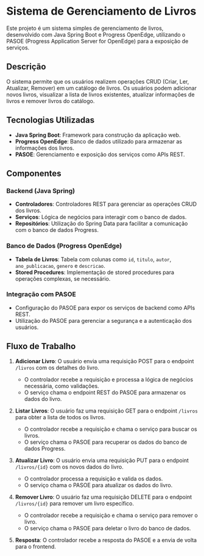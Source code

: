 # Sistema de Gerenciamento de Livros

Este projeto é um sistema simples de gerenciamento de livros, desenvolvido com Java Spring Boot e Progress OpenEdge, utilizando o PASOE (Progress Application Server for OpenEdge) para a exposição de serviços.

## Descrição

O sistema permite que os usuários realizem operações CRUD (Criar, Ler, Atualizar, Remover) em um catálogo de livros. Os usuários podem adicionar novos livros, visualizar a lista de livros existentes, atualizar informações de livros e remover livros do catálogo.

## Tecnologias Utilizadas

- **Java Spring Boot**: Framework para construção da aplicação web.
- **Progress OpenEdge**: Banco de dados utilizado para armazenar as informações dos livros.
- **PASOE**: Gerenciamento e exposição dos serviços como APIs REST.

## Componentes

### Backend (Java Spring)

- **Controladores**: Controladores REST para gerenciar as operações CRUD dos livros.
- **Serviços**: Lógica de negócios para interagir com o banco de dados.
- **Repositórios**: Utilização do Spring Data para facilitar a comunicação com o banco de dados Progress.

### Banco de Dados (Progress OpenEdge)

- **Tabela de Livros**: Tabela com colunas como `id`, `titulo`, `autor`, `ano_publicacao`, `genero` e `descricao`.
- **Stored Procedures**: Implementação de stored procedures para operações complexas, se necessário.

### Integração com PASOE

- Configuração do PASOE para expor os serviços de backend como APIs REST.
- Utilização do PASOE para gerenciar a segurança e a autenticação dos usuários.

## Fluxo de Trabalho

1. **Adicionar Livro**: O usuário envia uma requisição POST para o endpoint `/livros` com os detalhes do livro.
   - O controlador recebe a requisição e processa a lógica de negócios necessária, como validações.
   - O serviço chama o endpoint REST do PASOE para armazenar os dados do livro.

2. **Listar Livros**: O usuário faz uma requisição GET para o endpoint `/livros` para obter a lista de todos os livros.
   - O controlador recebe a requisição e chama o serviço para buscar os livros.
   - O serviço chama o PASOE para recuperar os dados do banco de dados Progress.

3. **Atualizar Livro**: O usuário envia uma requisição PUT para o endpoint `/livros/{id}` com os novos dados do livro.
   - O controlador processa a requisição e valida os dados.
   - O serviço chama o PASOE para atualizar os dados do livro.

4. **Remover Livro**: O usuário faz uma requisição DELETE para o endpoint `/livros/{id}` para remover um livro específico.
   - O controlador recebe a requisição e chama o serviço para remover o livro.
   - O serviço chama o PASOE para deletar o livro do banco de dados.

5. **Resposta**: O controlador recebe a resposta do PASOE e a envia de volta para o frontend.


